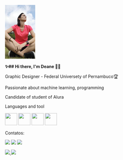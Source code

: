 <img src="/deane.jpg" width="100" >
<p></p><b>✨## Hi there, I'm Deane 🌈✨</b></p><p></p></p></p></p>

<p>Graphic Designer - Federal Universety of Pernambuco🏆</p>
<p>Passionate about machine learning, programming</p>
<p>Candidate of student of Alura</p>

Languages and tool 
<div>

<img src="https://cdn.jsdelivr.net/gh/devicons/devicon@latest/icons/javascript/javascript-original.svg" width="40" height="40"/> <img src="https://cdn.jsdelivr.net/gh/devicons/devicon@latest/icons/python/python-original-wordmark.svg" width="40" height="40"/> <img src="https://cdn.jsdelivr.net/gh/devicons/devicon@latest/icons/figma/figma-original.svg" width="40" height="40"/> <img src="https://cdn.jsdelivr.net/gh/devicons/devicon@latest/icons/photoshop/photoshop-original.svg" width="40" height="40"/>

</div>

Contatos:
<div>

<a href="https://instagram.com/portifoliodeanesaraiva?igsh=MpleXXV5ejBqcDQwa==" target="_blank"><img loading="lazy" src="https://img.shields.io/badge/-Instagram-%23E4405F?style=for-the-badge&logo=instagram&logoColor=white" target="_blank"></a>
<a href = "mailto:contato@deanesaraiva"><img loading="lazy" src="https://img.shields.io/badge/Gmail-D14836?style=for-the-badge&logo=gmail&logoColor=white" target="_blank"></a>
<a href="https://www.linkedin.com/in/deanesaraivacarvalho" target="_blank"><img loading="lazy" src="https://img.shields.io/badge/-LinkedIn-%230077B5?style=for-the-badge&logo=linkedin&logoColor=white" target="_blank"></a>   
</div>

<div>
<a href="https://github.com/deanesaraiva">
<img loading="lazy" height="180em" src="https://github-readme-stats.vercel.app/api/top-langs/?username=deanesaraiva&layout=compact&langs_count=7&theme=dracula"/>
<img loading="lazy" height="180em" src="https://github-readme-stats.vercel.app/api?username=deanesaraiva&show_icons=true&theme=dracula&include_all_commits=true&count_private=true"/>
</div>
<!--<a href="https://www.youtube.com/seu-canal-youtube-aqui" target="_blank"><img loading="lazy" src="https://img.shields.io/badge/YouTube-FF0000?style=for-the-badge&logo=youtube&logoColor=white" target="_blank"></a>

**deanesaraiva/deanesaraiva** is a ✨ _special_ ✨ repository because its `README.md` (this file) appears on your GitHub profile.
